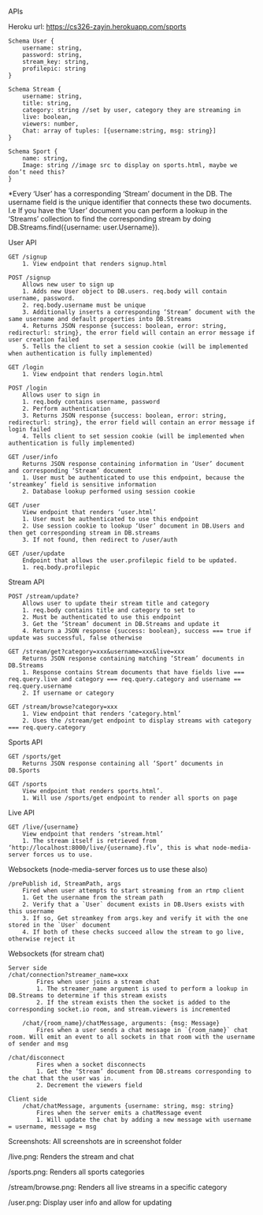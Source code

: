 APIs

Heroku url: https://cs326-zayin.herokuapp.com/sports

```
Schema User {
	username: string,
	password: string,
	stream_key: string,
	profilepic: string
}
```
```
Schema Stream {
	username: string,
	title: string,
	category: string //set by user, category they are streaming in
	live: boolean,
	viewers: number,
	Chat: array of tuples: [{username:string, msg: string}]
}
```

```
Schema Sport {
	name: string,
	Image: string //image src to display on sports.html, maybe we don’t need this?
}
```

*Every ‘User’ has a corresponding ‘Stream’ document in the DB. The username field is the unique identifier that connects these two documents. I.e If you have the ‘User’ document you can perform a lookup in the ‘Streams’ collection to find the corresponding stream by doing DB.Streams.find({username: user.Username}).  	


User API&nbsp;
	
    GET /signup
		1. View endpoint that renders signup.html
	
	POST /signup
		Allows new user to sign up
        1. Adds new User object to DB.users. req.body will contain username, password. 
        2. req.body.username must be unique
        3. Additionally inserts a corresponding ‘Stream’ document with the same username and default properties into DB.Streams
        4. Returns JSON response {success: boolean, error: string, redirecturl: string}, the error field will contain an error message if user creation failed
        5. Tells the client to set a session cookie (will be implemented when authentication is fully implemented)

    GET /login
		1. View endpoint that renders login.html

	POST /login
		Allows user to sign in
        1. req.body contains username, password
        2. Perform authentication
        3. Returns JSON response {success: boolean, error: string, redirecturl: string}, the error field will contain an error message if login failed
        4. Tells client to set session cookie (will be implemented when authentication is fully implemented)

	GET /user/info
		Returns JSON response containing information in ‘User’ document and corresponding ‘Stream’ document
        1. User must be authenticated to use this endpoint, because the ‘streamkey’ field is sensitive information
        2. Database lookup performed using session cookie

    GET /user
		View endpoint that renders ‘user.html’
        1. User must be authenticated to use this endpoint
        2. Use session cookie to lookup ‘User’ document in DB.Users and then get corresponding stream in DB.streams
        3. If not found, then redirect to /user/auth

	GET /user/update
		Endpoint that allows the user.profilepic field to be updated.
        1. req.body.profilepic
	
Stream API&nbsp;

	POST /stream/update?
		Allows user to update their stream title and category
        1. req.body contains title and category to set to
        2. Must be authenticated to use this endpoint
        3. Get the ‘Stream’ document in DB.Streams and update it
        4. Return a JSON response {success: boolean}, success === true if update was successful, false otherwise
		
	GET /stream/get?category=xxx&username=xxx&live=xxx
		Returns JSON response containing matching ‘Stream’ documents in DB.Streams
        1. Response contains Stream documents that have fields live === req.query.live and category === req.query.category and username == req.query.username
        2. If username or category 

    GET /stream/browse?category=xxx
		1. View endpoint that renders ‘category.html’
        2. Uses the /stream/get endpoint to display streams with category === req.query.category


Sports API&nbsp;

    GET /sports/get
	    Returns JSON response containing all ‘Sport’ documents in DB.Sports

	GET /sports
		View endpoint that renders sports.html’.
        1. Will use /sports/get endpoint to render all sports on page

Live API&nbsp;

	GET /live/{username}
		View endpoint that renders ‘stream.html’
        1. The stream itself is retrieved from ‘http://localhost:8000/live/{username}.flv’, this is what node-media-server forces us to use.


Websockets (node-media-server forces us to use these also)&nbsp;

	/prePublish id, StreamPath, args
		Fired when user attempts to start streaming from an rtmp client
        1. Get the username from the stream path
        2. Verify that a `User` document exists in DB.Users exists with this username
        3. If so, Get streamkey from args.key and verify it with the one stored in the `User` document
        4. If both of these checks succeed allow the stream to go live, otherwise reject it

Websockets (for stream chat)&nbsp;

	Server side
	/chat/connection?streamer_name=xxx
			Fires when user joins a stream chat
            1. The streamer_name argument is used to perform a lookup in DB.Streams to determine if this stream exists
            2. If the stream exists then the socket is added to the corresponding socket.io room, and stream.viewers is incremented
			
		/chat/{room_name}/chatMessage, arguments: {msg: Message}
			Fires when a user sends a chat message in `{room_name}` chat room. Will emit an event to all sockets in that room with the username of sender and msg

    /chat/disconnect
            Fires when a socket disconnects
	        1. Get the ‘Stream’ document from DB.streams corresponding to the chat that the user was in.
            2. Decrement the viewers field

	Client side
		/chat/chatMessage, arguments {username: string, msg: string}
			Fires when the server emits a chatMessage event
			1. Will update the chat by adding a new message with username = username, message = msg

Screenshots: All screenshots are in screenshot folder

/live.png: Renders the stream and chat

/sports.png: Renders all sports categories 

/stream/browse.png: Renders all live streams in a specific category

/user.png: Display user info and allow for updating

